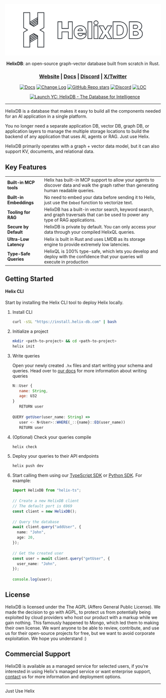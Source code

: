 <div align="center">

<picture>
  <img src="/assets/full_logo.png" alt="HelixDB Logo">
</picture>

<b>HelixDB</b>: an open-source graph-vector database built from scratch in Rust.

<h3>
  <a href="https://helix-db.com">Website</a> |
  <a href="https://docs.helix-db.com">Docs</a> |
  <a href="https://discord.gg/2stgMPr5BD">Discord</a> |
  <a href="https://x.com/hlx_db">X/Twitter</a>
</h3>

[![Docs](https://img.shields.io/badge/docs-latest-blue)](https://docs.helix-db.com)
[![Change Log](https://img.shields.io/badge/changelog-latest-blue)](https://docs.helix-db.com/change-log/helixdb)
[![GitHub Repo stars](https://img.shields.io/github/stars/HelixDB/helix-db)](https://github.com/HelixDB/helix-db/stargazers)
[![Discord](https://img.shields.io/discord/1354148209005559819?logo=discord)](https://discord.gg/2stgMPr5BD)
[![LOC](https://img.shields.io/endpoint?url=https://ghloc.vercel.app/api/HelixDB/helix-db/badge?filter=.rs$,.sh$&style=flat&logoColor=white&label=Lines%20of%20Code)](https://github.com/HelixDB/helix-db)

<a href="https://www.ycombinator.com/launches/Naz-helixdb-the-database-for-rag-ai" target="_blank"><img src="https://www.ycombinator.com/launches/Naz-helixdb-the-database-for-rag-ai/upvote_embed.svg" alt="Launch YC: HelixDB - The Database for Intelligence" style="margin-left: 12px;"/></a>

</div>

<hr>

HelixDB is a database that makes it easy to build all the components needed for an AI application in a single platform.

You no longer need a separate application DB, vector DB, graph DB, or application layers to manage the multiple storage locations to build the backend of any application that uses AI, agents or RAG. Just use Helix.

HelixDB primarily operates with a graph + vector data model, but it can also support KV, documents, and relational data.

## Key Features

|                                  |                                                                                                                                                                               |
| -------------------------------- | ----------------------------------------------------------------------------------------------------------------------------------------------------------------------------- |
| **Built-in MCP tools**           | Helix has built-in MCP support to allow your agents to discover data and walk the graph rather than generating human readable queries. |
| **Built-in Embeddings**          | No need to embed your data before sending it to Helix, just use the `Embed` function to vectorize text.                                                     |
| **Tooling for RAG**              | HelixDB has a built-in vector search, keyword search, and graph traversals that can be used to power any type of RAG applications.                                                      |
| **Secure by Default**            | HelixDB is private by default. You can only access your data through your compiled HelixQL queries.                                                                           |
| **Ultra-Low Latency**            | Helix is built in Rust and uses LMDB as its storage engine to provide extremely low latencies.                                                                                |
| **Type-Safe Queries**            | HelixQL is 100% type-safe, which lets you develop and deploy with the confidence that your queries will execute in production                                                                                |

## Getting Started

#### Helix CLI

Start by installing the Helix CLI tool to deploy Helix locally.

1. Install CLI

   ```bash
   curl -sSL "https://install.helix-db.com" | bash
   ```

2. Initialize a project

   ```bash
   mkdir <path-to-project> && cd <path-to-project>
   helix init
   ```

3. Write queries

   Open your newly created `.hx` files and start writing your schema and queries.
   Head over to [our docs](https://docs.helix-db.com/introduction/cookbook/basic) for more information about writing queries
   ```js
   N::User {
      name: String,
      age: U32
   }
      RETURN user

   QUERY getUser(user_name: String) =>
      user <- N<User>::WHERE(_::{name}::EQ(user_name))
      RETURN user
   ```

4. (Optional) Check your queries compile

   ```bash
   helix check
   ```

5. Deploy your queries to their API endpoints

   ```bash
   helix push dev
   ```

6. Start calling them using our [TypeScript SDK](https://github.com/HelixDB/helix-ts) or [Python SDK](https://github.com/HelixDB/helix-py). For example:

   ```typescript
   import HelixDB from "helix-ts";

   // Create a new HelixDB client
   // The default port is 6969
   const client = new HelixDB();

   // Query the database
   await client.query("addUser", {
     name: "John",
     age: 20,
   });

   // Get the created user
   const user = await client.query("getUser", {
     user_name: "John",
   });

   console.log(user);
   ```

## License

HelixDB is licensed under the The AGPL (Affero General Public License).
We made the decision to go with AGPL, to protect us from potentially being exploited by cloud providers who host our product with a markup while we gain nothing. This famously happened to Mongo, which led them to making their own license. We want anyone to be able to review, contribute, and use us for their open-source projects for free, but we want to avoid corporate exploitation. We hope you understand :)

## Commercial Support

HelixDB is available as a managed service for selected users, if you're interested in using Helix's managed service or want enterprise support, [contact](mailto:founders@helix-db.com) us for more information and deployment options.

---

Just Use Helix
